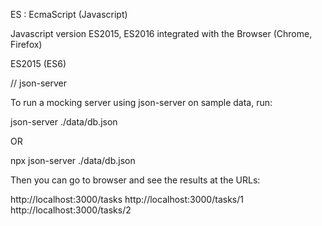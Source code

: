 ES : EcmaScript (Javascript)

Javascript version ES2015, ES2016
integrated with the Browser (Chrome, Firefox)

ES2015 (ES6)

// json-server

To run a mocking server using json-server on sample data, run:

json-server ./data/db.json

OR

npx json-server ./data/db.json

Then you can go to browser and see the results at the URLs:

http://localhost:3000/tasks
http://localhost:3000/tasks/1
http://localhost:3000/tasks/2

